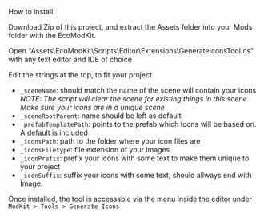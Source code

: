 How to install:

Download Zip of this project, and extract the Assets folder into your Mods folder with the EcoModKit.

Open "Assets\EcoModKit\Scripts\Editor\Extensions\GenerateIconsTool.cs" with any text editor and IDE of choice

Edit the strings at the top, to fit your project.
- `_sceneName`: should match the name of the scene will contain your icons *NOTE: The script will clear the scene for existing things in this scene. Make sure your icons are in a unique scene*
- `_sceneRootParent`: name should be left as default
- `_prefabTemplatePath`: points to the prefab which Icons will be based on. A default is included
- `_iconsPath`: path to the folder where your icon files are
- `_iconsFiletype`: file extension of your images
- `_iconPrefix`: prefix your icons with some text to make them unique to your project
- `_iconSuffix`: suffix your icons with some text, should allways end with Image.

Once installed, the tool is accessable via the menu inside the editor under
`ModKit > Tools > Generate Icons`
